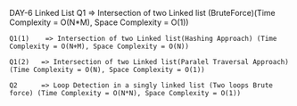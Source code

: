 DAY-6 Linked List
    Q1       => Intersection of two Linked list (BruteForce)(Time Complexity = O(N*M), Space Complexity = O(1))

    Q1(1)    => Intersection of two Linked list(Hashing Approach) (Time Complexity = O(N+M), Space Complexity = O(N))

    Q1(2)   => Intersection of two Linked list(Paralel Traversal Approach) (Time Complexity = O(N), Space Complexity = O(1))

    Q2      => Loop Detection in a singly linked list (Two loops Brute force) (Time Complexity = O(N*N), Space Complexity = O(1))

    